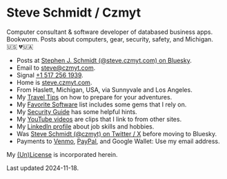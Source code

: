
# Steve Schmidt / Czmyt

Computer consultant & software developer of databased business apps.<br />
Bookworm.  Posts about computers, gear, security, safety, and Michigan.<br />
🇺🇸  💔🇺🇦

- Posts at [Stephen J. Schmidt (@steve.czmyt.com) on Bluesky](https://bsky.app/profile/steve.czmyt.com).
- Email to [steve@czmyt.com](mailto:steve@czmyt.com).
- Signal [+1 517 256 1939](https://signal.me/#p/+15172561939).
- Home is [steve.czmyt.com](https://steve.czmyt.com).
- From Haslett, Michigan, USA, via Sunnyvale and Los Angeles.
- My [Travel Tips](travel-tips.md) on how to prepare for your adventures.
- My [Favorite Software](favorite-software.md) list includes some gems that I rely on.
- My [Security Guide](https://github.com/czmyt/security-guide/blob/main/README.md) has some helpful hints.
- My [YouTube videos](https://www.youtube.com/@sczmyt/videos) are clips that I link to from other sites.
- My [LinkedIn profile](https://www.linkedin.com/in/stephen-schmidt-windsor/) about job skills and hobbies.
- Was [Steve Schmidt (@czmyt) on Twitter / X](https://x.com/czmyt/with_replies) before moving to Bluesky.
- Payments to [Venmo](https://venmo.com/czmyt), [PayPal](https://paypal.me/czmyt), and Google Wallet: Use my email address.

My [(Un)License](UNLICENSE.md) is incorporated herein.

Last updated 2024-11-18.

